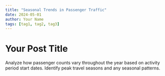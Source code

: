 ```yaml
---
title: "Seasonal Trends in Passenger Traffic"
date: 2024-05-01
author: Your Name
tags: [tag1, tag2, tag3]
---
```


# Your Post Title

Analyze how passenger counts vary throughout the year based on activity period start dates. Identify peak travel seasons and any seasonal patterns.